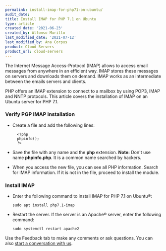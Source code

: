 ```yaml
---
permalink: install-imap-for-php71-on-ubuntu/
audit_date:
title: Install IMAP for PHP 7.1 on Ubuntu
type: article
created_date: '2021-06-23'
created_by: Alfonso Murillo
last_modified_date: '2021-07-12'
last_modified_by: Ana Corpus
product: Cloud Servers
product_url: cloud-servers
---
```


The Internet Message Access-Protocol (IMAP) allows to access email messages from anywhere in an efficient way. IMAP stores these messages on servers and downloads them on demand. IMAP works as an intermediate between the emails servers and clients.

PHP offers an IMAP extension to connect to a mailbox by using POP3, IMAP and NNTP protocols. This article covers the installation of IMAP on an Ubuntu server for PHP 7.1.

### Verify PGP IMAP installation

- Create a  file and add the following lines:

  ```
    <?php
    phpinfo();
    ?>
  ```
- Save the file with any name and the **php** extension.
**Note:** Don't use name **phpinfo.php**. It  is a common name searched by hackers.

- When you access the new file, you can see all PHP information. Search for IMAP information. If it is not in the file, proceed to install the module.

### Install IMAP
- Enter the following command to install IMAP for PHP 7.1 on Ubuntu&reg;:

  `sudo apt install php7.1-imap`

- Restart the server. If the server is an Apache&reg; server, enter the following command:

   `sudo systemctl restart apache2`

Use the Feedback tab to make any comments or ask questions. You can also [start a conversation with us](https://www.rackspace.com/contact).
